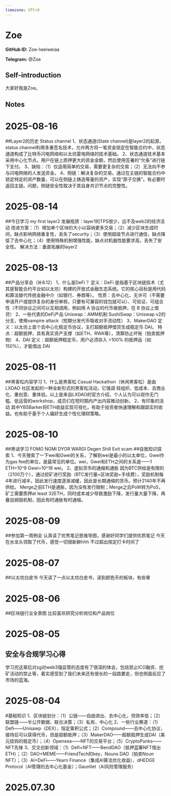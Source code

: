 ```yaml
---
timezone: UTC+8
---
```


# Zoe

**GitHub ID:** Zoe-lweiweiaa

**Telegram:** @Zoe

## Self-introduction

大家好我是Zoe。

## Notes

<!-- Content_START -->
# 2025-08-16

##Layer2的历史
Status channel
1、状态通道(State channel)是layer2的起源，status channel利用多重签名技术，允许两方将一笔资金锁定在智能合约中，状态通道构成了比特币闪电网络和以太坊雷电网络的技术基础。
2、状态通道技术基本采用中心化节点。用户在链上质押更大的资金金额，然后使用签署的“欠条”进行链下支付。
3、缺陷：（1）仅适用简单的交易，需要更复杂的交易；（2）无法向不参与闪电网络的人发送资金。
4、侧链：解决复杂的交易。通过在主链的智能合约中锁定特定的资产数量，可以在侧链上铸造等量的资产，实现“原子交换”。有必要时返回主链。问题，侧链安全性取决于其自身共识节点的完整性。

# 2025-08-14

##今日学习 my first layer2
发展瓶颈：layer1的TPS很少，远不及web2的经济活动
改进方案：（1）增加单个区块的大小以容纳更多交易；（2）减少区块生成时间，缺点影响网络重复性，丢失了security；（3）使用超级节点进行通信，缺点降低了去中心化；（4）使用特殊机制增强性能，缺点对机器性能要求高，丢失了安全性。
解决方法：垂直拓展的layer2

# 2025-08-13

##产品分享会（补8.12）
1、什么是DeFi？
定义：DeFi 是指基于区块链技术（尤其是智能合约平台如以太坊）构建的开放式金融生态系统。它的核心目标是用代码和算法替代传统金融中介（如银行、券商等）。
性质：去中心化、无许可（不需要申请开户或提供复杂的身份审核，只要有可兼容的钱包就可以）、可验证、可组合性（不同协议之间可以互相调用，例如用 A 协议的代币做抵押，在 B 协议上借贷）
2、一些代表的DeFi产品
Uniswap：AMM机制
SushiSwap：Uniswap v2的分支，使用vampire attack（短期分发代币吸收对手流动性）
3、MakerDAO
定义：以太坊上首个去中心化稳定币协议，主打超额抵押借贷生成稳定币 DAI。
特点：超额抵押，具有真实资产支撑（如ETH、RWA等），清算防止坏账（拍卖抵押物）
4、DAI
定义：超额抵押稳定币，用户必须存入 >100% 的抵押品（如 150%），才能借出 DAI

# 2025-08-11

##黑客松内容学习
1、什么是黑客松
Casual Hackathon（休闲黑客松）是由 LXDAO 社区发起的一种全新形式的黑客松活动，它强调 轻组织、低成本、去商业化、重创意、重体验。以上是来自LXDAO的官方介绍，个人认为可以视作无门槛、低运营的workshop，成员们在短时期内产出内容推动创新。
2、有印象的活动
其中YBSBarker将ETH收益实现可视化，有助于投资者快速理解和跟踪实时收益。也有助于基于个人偏好生成个性化理财策略。

# 2025-08-10

##黑话学习
FOMO
NGMI
DYOR
WARGI
Degen
Shill
Exit scam
##自我知识探索
1、今天搜索了一下wei和Gwei的关系，了解到wei是最小的以太单位，Gwei作为gas fee的单位，是最常见的单位。wei，Gwei和ETH之间的关系是——1 ETH=10^9 Gwei=10^18 wei。
2、虚拟货币的通缩和通胀
因为BTC供给是有限的（2100万个），通过挖矿进行奖励（BTC发行量=区块奖励+手续费），奖励机制每4年进行减半，因此发行速度逐渐减缓，因此是长期通缩的货币。预计2140年不再供给。
Merge之前ETH是通胀，因为没有发行限制；Merge之后PoW转为PoS，矿工需要质押at least 32ETH，同时成本减少导致激励下降，发行量大量下降，再叠加销毁机制，因此有时通胀有时通缩。

# 2025-08-09

##参加第一周例会
认真读了优秀笔记思维导图，感谢好同学们提供优质笔记
今天在水龙头领取了代币，感觉一切很新鲜hhh
不过超出规定打卡时间了

# 2025-08-07

##以太坊白皮书
今天读了一点以太坊白皮书，读到颜色币的板块，有些晕

# 2025-08-06

##区块链行业全景图
比较喜欢研究分析岗位和产品岗位

# 2025-08-05

## 安全与合规学习心得
学习完这章后对zg对web3强监管的态度有了很深的体会，包括禁止ICO融资、挖矿活动的禁止等，着实感受到了我们未来还有很长的一段路要走，但也侧面反应了市场的蓝海。

# 2025-08-04

#基础知识
1、区块链划分：（1）公链——自由进出、去中心化，但效率低；（2）联盟链——半公开数据、联合决策；（3）私有、中心化
2、一些行业赛道：（1）Defi——Unisawp（DEX），恒定乘积公式；（2）Compound——去中心化协议，接待后可以获得代币，但是超额抵押；（3）MakerDAO——超额抵押生成DAI（美元挂钩的稳定币）；（4）Opensea——NFT的交易平台；（5）CryptoPunks——NFT先锋
3、交叉创新领域：（1）Defi+NFT——BendDAO（抵押蓝筹NFT借出ETH）；（2）DAO+MEME——FriendTech的key，Nouns DAO（拍卖Noun NFT）；（3）AI+DeFi——Yearn Finance（集成AI算法优化收益）、dHEDGE Protocol（AI管理的去中心化基金）；Gauntlet（AI风险管理服务）


# 2025.07.30


<!-- Content_END -->
